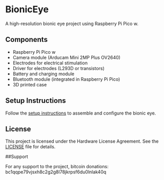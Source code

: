 # BionicEye

A high-resolution bionic eye project using Raspberry Pi Pico w.

## Components

- Raspberry Pi Pico w
- Camera module (Arducam Mini 2MP Plus OV2640)
- Electrodes for electrical stimulation
- Driver for electrodes (L293D or transistors)
- Battery and charging module
- Bluetooth module (integrated in Raspberry Pi Pico)
- 3D printed case

## Setup Instructions

Follow the [setup instructions](setup_instructions.md) to assemble and configure the bionic eye.

## License

This project is licensed under the Hardware License Agreement. See the [LICENSE](LICENSE) file for details.

##Support

For any support to the project, bitcoin donations: bc1qqpe79vjsxh8c2g2g8l78jkrpsf6du0lnlak40q